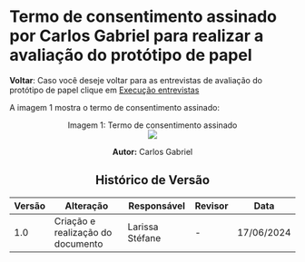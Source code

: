 # Termo de consentimento assinado por Carlos Gabriel para realizar a avaliação do protótipo de papel

**Voltar**: Caso você deseje voltar para as entrevistas de avaliação do protótipo de papel clique em [Execução entrevistas](DesignAvaliaçãoDesenvolvimento/Nível2/Entrevistas)

A imagem 1 mostra o termo de consentimento assinado:

 <div align="center">
    Imagem 1: Termo de consentimento assinado
    <br>
    <img src="g">

  **Autor:** Carlos Gabriel 

  ## Histórico de Versão

| Versão | Alteração                         | Responsável     | Revisor         | Data       |
| ------ | --------------------------------- | --------------- | --------------- | ---------- |
| 1.0    | Criação e realização do documento | Larissa Stéfane | - | 17/06/2024 |
